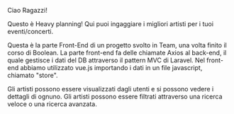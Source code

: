 Ciao Ragazzi!

Questo è Heavy planning!
Qui puoi ingaggiare i migliori artisti per i tuoi eventi/concerti. 

Questa è la parte Front-End di un progetto svolto in Team, una volta finito il corso di Boolean.
La parte front-end fa delle chiamate Axios al back-end, il quale gestisce i dati del DB attraverso il pattern MVC di Laravel.
Nel front-end abbiamo utilizzato vue.js importando i dati in un file javascript, chiamato "store".

Gli artisti possono essere visualizzati dagli utenti e si possono vedere i dettagli di ognuno.
Gli artisti possono essere filtrati attraverso una ricerca veloce o una ricerca avanzata.
